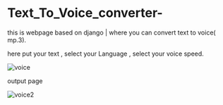 # Text_To_Voice_converter-
this is webpage based on django | where you can convert text to voice( mp.3).


here put your text , select your Language , select your voice speed.

![voice](https://user-images.githubusercontent.com/97230544/203058583-71a1a035-0c1b-42c1-a01d-e9302e831c9f.png)

output page 

![voice2](https://user-images.githubusercontent.com/97230544/203059270-35d679e9-e022-4e58-9da7-e5ab14dd99b0.png)
